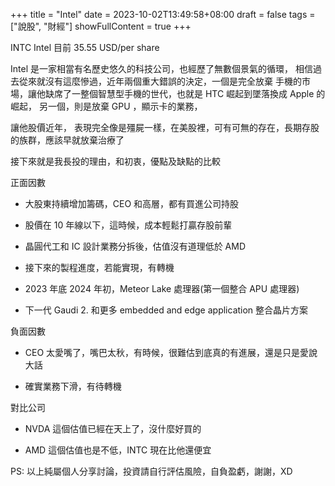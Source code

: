 +++
title = "Intel"
date = 2023-10-02T13:49:58+08:00
draft = false
tags = ["說股", "財經"]
showFullContent = true
+++

INTC Intel 目前 35.55 USD/per share

Intel 是一家相當有名歷史悠久的科技公司，也經歷了無數個景氣的循環，
相信過去從來就沒有這麼慘過，近年兩個重大錯誤的決定，一個是完全放棄
手機的市場，讓他缺席了一整個智慧型手機的世代，也就是 HTC 崛起到墜落換成 Apple 的崛起，
另一個，則是放棄 GPU ，顯示卡的業務，

讓他股價近年，
表現完全像是殭屍一樣，在美股裡，可有可無的存在，長期存股的族群，應該早就放棄治療了

接下來就是我長投的理由，和初衷，優點及缺點的比較

正面因數

* 大股東持續增加籌碼，CEO 和高層，都有買進公司持股

* 股價在 10 年線以下，這時候，成本輕鬆打贏存股前輩

* 晶圓代工和 IC 設計業務分拆後，估值沒有道理低於 AMD

* 接下來的製程進度，若能實現，有轉機

* 2023 年底 2024 年初，Meteor Lake 處理器(第一個整合 APU 處理器)

* 下一代 Gaudi 2. 和更多 embedded and edge application 整合晶片方案



負面因數

* CEO 太愛嘴了，嘴巴太秋，有時候，很難估到底真的有進展，還是只是愛說大話

* 確實業務下滑，有待轉機

對比公司

* NVDA 這個估值已經在天上了，沒什麼好買的

* AMD 這個估值也是不低，INTC 現在比他還便宜


PS: 以上純屬個人分享討論，投資請自行評估風險，自負盈虧，謝謝，XD
